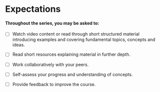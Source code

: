 # Expectations

#### Throughout the series, you may be asked to:

* [ ] Watch video content or read through short structured material introducing examples and covering fundamental topics, concepts and ideas.
* [ ] Read short resources explaining material in further depth.
* [ ] Work collaboratively with your peers.
* [ ] Self-assess your progress and understanding of concepts.
* [ ] Provide feedback to improve the course.

